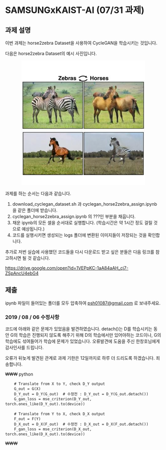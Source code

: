 # SAMSUNGxKAIST-AI (07/31 과제)

## 과제 설명

이번 과제는 horse2zebra Dataset을 사용하여 CycleGAN을 학습시키는 것입니다.

다음은 horse2zebra Dataset의 예시 사진입니다.

<center><img src="./horse2zebra_sample.jpg"></center>


과제를 하는 순서는 다음과 같습니다.

1. download_cyclegan_dataset.sh 과 cyclegan_horse2zebra_assign.ipynb 을 같은 폴더에 받습니다.
2. cyclegan_horse2zebra_assign.ipynb 의 ???인 부분을 채웁니다.
3. 채운 ipynb의 모든 셀을 순서대로 실행합니다. (학습시간은 약 1시간 정도 걸릴 것으로 예상됩니다.)
4. 코드를 실행시키면 생성되는 logs 폴더에 변환된 이미지들이 저장되는 것을 확인합니다.

추가로 저번 실습에 사용했던 코드들을 다시 다운로드 받고 싶은 분들은 다음 링크를 참고하시면 될 것 같습니다.

https://drive.google.com/open?id=1VEPpKC-1aA84aAH_cj7-ZSpAncU4ebG4

## 제출

ipynb 파일이 들어있는 폴더를 모두 압축하여 psh01087@gmail.com 로 보내주세요.

### 2019 / 08 / 06 수정사항

코드에 아래와 같은 문제가 있었음을 발견하였습니다. detach()는 D를 학습시키는 동안 G의 학습은 진행되지 않도록 해주기 위해 D의 학습에서만 있어야하는 코드이나, G의 학습에도 섞여들어가 학습에 문제가 있었습니다. 오류발견에 도움을 주신 한창호님에게 감사인사를 드립니다.

오류가 뒤늦게 발견된 관계로 과제 기한은 12일까지로 하루 더 드리도록 하겠습니다. 죄송합니다.

₩₩₩ python

        # Translate from X to Y, check D_Y output
        G_out = G(X)
        D_Y_out = D_Y(G_out)  # 수정전 : D_Y_out = D_Y(G_out.detach())
        G_gan_loss = mse_criterion(D_Y_out, torch.ones_like(D_Y_out).to(device))
        
        # Translate from Y to X, check D_X output
        F_out = F(Y)
        D_X_out = D_X(F_out)  # 수정전 : D_X_out = D_X(F_out.detach())
        F_gan_loss = mse_criterion(D_X_out, torch.ones_like(D_X_out).to(device))
        
₩₩₩
